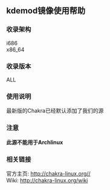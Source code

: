 ---
---

## kdemod镜像使用帮助

### 收录架构

i686   
x86_64 

### 收录版本

ALL 

### 使用说明

最新版的Chakra已经默认添加了我们的源 

### 注意

**此源不能用于Archlinux**

### 相关链接

官方主页: <http://chakra-linux.org//>   
Wiki: <http://chakra-linux.org/wiki>   
